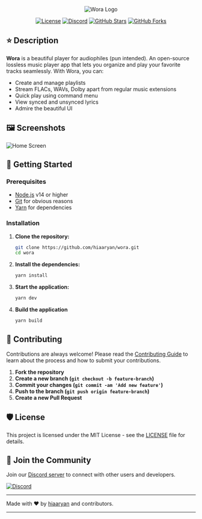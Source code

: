 <p align="center">
  <img src="https://github.com/hiaaryan/wora/blob/main/renderer/public/assets/Github.png?raw=true" alt="Wora Logo" />
</p>

<p align="center">
  <a href="LICENSE"><img src="https://img.shields.io/github/license/hiaaryan/wora" alt="License"></a>
  <a href="https://discord.gg/SYEByd72b2"><img src="https://dcbadge.limes.pink/api/server/https://discord.gg/SYEByd7Zb2?style=flat" alt="Discord"></a>
  <a href="https://github.com/hiaaryan/wora/stargazers"><img src="https://img.shields.io/github/stars/hiaaryan/wora?style=flta" alt="GitHub Stars"></a>
  <a href="https://github.com/hiaaryan/wora/network"><img src="https://img.shields.io/github/forks/hiaaryan/wora?style=flat" alt="GitHub Forks"></a>
</p>

## ⭐️ **Description**

**Wora** is a beautiful player for audiophiles (pun intended). An open-source lossless music player app that lets you organize and play your favorite tracks seamlessly. With Wora, you can:

- Create and manage playlists
- Stream FLACs, WAVs, Dolby apart from regular music extensions
- Quick play using command menu
- View synced and unsynced lyrics
- Admire the beautiful UI

## 🖼️ **Screenshots**

![Home Screen](https://github.com/hiaaryan/wora/blob/main/renderer/public/assets/Screenshot%201.png?raw=true)

## 🚀 **Getting Started**

### Prerequisites

- [Node.js](https://nodejs.org/) v14 or higher
- [Git](https://git-scm.com/) for obvious reasons
- [Yarn](https://yarnpkg.com/) for dependencies

### Installation

1. **Clone the repository:**

    ```sh
    git clone https://github.com/hiaaryan/wora.git
    cd wora
    ```

2. **Install the dependencies:**

    ```sh
    yarn install
    ```

4. **Start the application:**

    ```sh
    yarn dev
    ```

5. **Build the application**

    ```sh
    yarn build
    ```

## 🤝 **Contributing**

Contributions are always welcome! Please read the [Contributing Guide](CONTRIBUTING.md) to learn about the process and how to submit your contributions.

1. **Fork the repository**
2. **Create a new branch (`git checkout -b feature-branch`)**
3. **Commit your changes (`git commit -am 'Add new feature'`)**
4. **Push to the branch (`git push origin feature-branch`)**
5. **Create a new Pull Request**

## 🛡️ **License**

This project is licensed under the MIT License - see the [LICENSE](LICENSE) file for details.

## 💬 **Join the Community**

Join our [Discord server](https://discord.gg/SYEByd72b2/) to connect with other users and developers.

<a href="https://discord.gg/SYEByd72b2"><img src="https://dcbadge.limes.pink/api/server/https://discord.gg/SYEByd7Zb2?style=flat" alt="Discord"></a>

---

Made with ❤️ by [hiaaryan](https://github.com/hiaaryan) and contributors.

---
